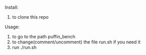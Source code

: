 Install:
1. to clone this repo

Usage:
1. to go to the path puffin_bench
2. to change(comment/uncomment) the file run.sh if you need it
3. run ./run.sh
